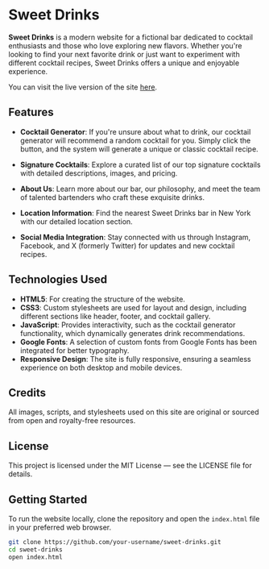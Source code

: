 # Sweet Drinks

**Sweet Drinks** is a modern website for a fictional bar dedicated to cocktail enthusiasts and those who love exploring new flavors. Whether you're looking to find your next favorite drink or just want to experiment with different cocktail recipes, Sweet Drinks offers a unique and enjoyable experience.

You can visit the live version of the site [here](https://dmitryiobukhov.github.io/cocktail-generator-website/).

## Features

- **Cocktail Generator**: If you're unsure about what to drink, our cocktail generator will recommend a random cocktail for you. Simply click the button, and the system will generate a unique or classic cocktail recipe.
  
- **Signature Cocktails**: Explore a curated list of our top signature cocktails with detailed descriptions, images, and pricing.
  
- **About Us**: Learn more about our bar, our philosophy, and meet the team of talented bartenders who craft these exquisite drinks.
  
- **Location Information**: Find the nearest Sweet Drinks bar in New York with our detailed location section.
  
- **Social Media Integration**: Stay connected with us through Instagram, Facebook, and X (formerly Twitter) for updates and new cocktail recipes.

## Technologies Used

- **HTML5**: For creating the structure of the website.
- **CSS3**: Custom stylesheets are used for layout and design, including different sections like header, footer, and cocktail gallery.
- **JavaScript**: Provides interactivity, such as the cocktail generator functionality, which dynamically generates drink recommendations.
- **Google Fonts**: A selection of custom fonts from Google Fonts has been integrated for better typography.
- **Responsive Design**: The site is fully responsive, ensuring a seamless experience on both desktop and mobile devices.

## Credits

All images, scripts, and stylesheets used on this site are original or sourced from open and royalty-free resources.

## License

This project is licensed under the MIT License — see the LICENSE file for details.

## Getting Started

To run the website locally, clone the repository and open the `index.html` file in your preferred web browser.

```bash
git clone https://github.com/your-username/sweet-drinks.git
cd sweet-drinks
open index.html